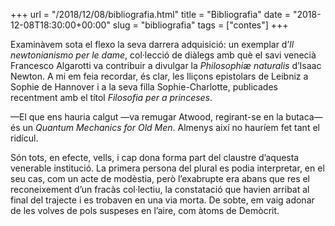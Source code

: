 +++
url = "/2018/12/08/bibliografia.html"
title = "Bibliografia"
date = "2018-12-08T18:30:00+00:00"
slug = "bibliografia"
tags = ["contes"]
+++

<p>Examinàvem sota el flexo la seva darrera adquisició: un exemplar d’<em>Il newtonianismo per le dame</em>, col·lecció de diàlegs amb què el savi venecià Francesco Algarotti va contribuir a divulgar la <em>Philosophiæ naturalis</em> d’Isaac Newton. A mi em feia recordar, és clar, les lliçons epistolars de Leibniz a Sophie de Hannover i a la seva filla Sophie-Charlotte, publicades recentment amb el títol <em>Filosofia per a princeses</em>.</p>

<p>—El que ens hauria calgut —va remugar Atwood, regirant-se en la butaca— és un <em>Quantum Mechanics for Old Men</em>. Almenys així no hauríem fet tant el ridícul.</p>

<p>Són tots, en efecte, vells, i cap dona forma part del claustre d’aquesta venerable institució. La primera persona del plural es podia interpretar, en el seu cas, com un acte de modèstia, però l’exabrupte era abans que res el reconeixement d’un fracàs col·lectiu, la constatació que havien arribat al final del trajecte i es trobaven en una via morta. De sobte, em vaig adonar de les volves de pols suspeses en l’aire, com àtoms de Demòcrit.</p>
